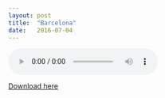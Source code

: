 ```yaml
---
layout:	post
title:	"Barcelona"
date:	2016-07-04
---
```

<p><audio controls="controls" preload="metadata">
<source src="/media/Barcelona.mp3" type="audio/mpeg">
Sorry, your browser failed to load the HTML5 audio player.
</audio></p>

<a href="/media/Barcelona.mp3">Download here</a>
